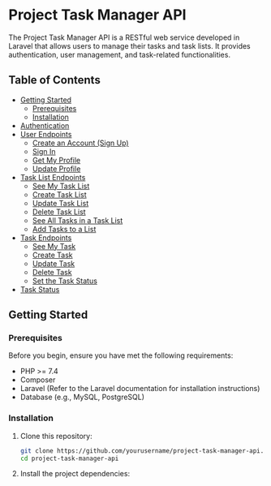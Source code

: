 # Project Task Manager API

The Project Task Manager API is a RESTful web service developed in Laravel that allows users to manage their tasks and task lists. It provides authentication, user management, and task-related functionalities.

## Table of Contents

- [Getting Started](#getting-started)
  - [Prerequisites](#prerequisites)
  - [Installation](#installation)
- [Authentication](#authentication)
- [User Endpoints](#user-endpoints)
  - [Create an Account (Sign Up)](#create-an-account-sign-up)
  - [Sign In](#sign-in)
  - [Get My Profile](#get-my-profile)
  - [Update Profile](#update-profile)
- [Task List Endpoints](#task-list-endpoints)
  - [See My Task List](#see-my-task-list)
  - [Create Task List](#create-task-list)
  - [Update Task List](#update-task-list)
  - [Delete Task List](#delete-task-list)
  - [See All Tasks in a Task List](#see-all-tasks-in-a-task-list)
  - [Add Tasks to a List](#add-tasks-to-a-list)
- [Task Endpoints](#task-endpoints)
  - [See My Task](#see-my-task)
  - [Create Task](#create-task)
  - [Update Task](#update-task)
  - [Delete Task](#delete-task)
  - [Set the Task Status](#set-the-task-status)
- [Task Status](#task-status)

## Getting Started

### Prerequisites

Before you begin, ensure you have met the following requirements:

- PHP >= 7.4
- Composer
- Laravel (Refer to the Laravel documentation for installation instructions)
- Database (e.g., MySQL, PostgreSQL)

### Installation

1. Clone this repository:

   ```sh
   git clone https://github.com/yourusername/project-task-manager-api.git
   cd project-task-manager-api

2. Install the project dependencies:
